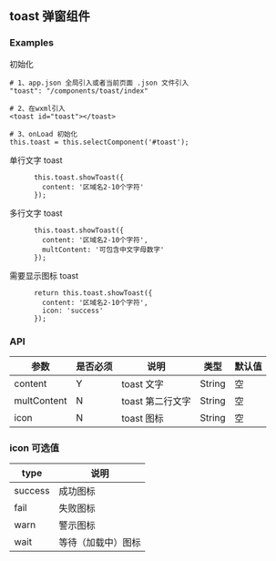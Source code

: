 ## toast 弹窗组件

### Examples

初始化

```
# 1、app.json 全局引入或者当前页面 .json 文件引入
"toast": "/components/toast/index"

# 2、在wxml引入
<toast id="toast"></toast>

# 3、onLoad 初始化
this.toast = this.selectComponent('#toast');
```

单行文字 toast

```
      this.toast.showToast({
        content: '区域名2-10个字符'
      });

```

多行文字 toast

```
      this.toast.showToast({
        content: '区域名2-10个字符',
        multContent: '可包含中文字母数字'
      });
```

需要显示图标 toast

```
      return this.toast.showToast({
        content: '区域名2-10个字符',
        icon: 'success'
      });
```

### API

| 参数        | 是否必须 | 说明             | 类型   | 默认值 |
| ----------- | -------- | ---------------- | ------ | ------ |
| content     | Y        | toast 文字       | String | 空     |
| multContent | N        | toast 第二行文字 | String | 空     |
| icon        | N        | toast 图标       | String | 空     |

### icon 可选值

| type    | 说明               |
| ------- | ------------------ |
| success | 成功图标           |
| fail    | 失败图标           |
| warn    | 警示图标           |
| wait    | 等待（加载中）图标 |
